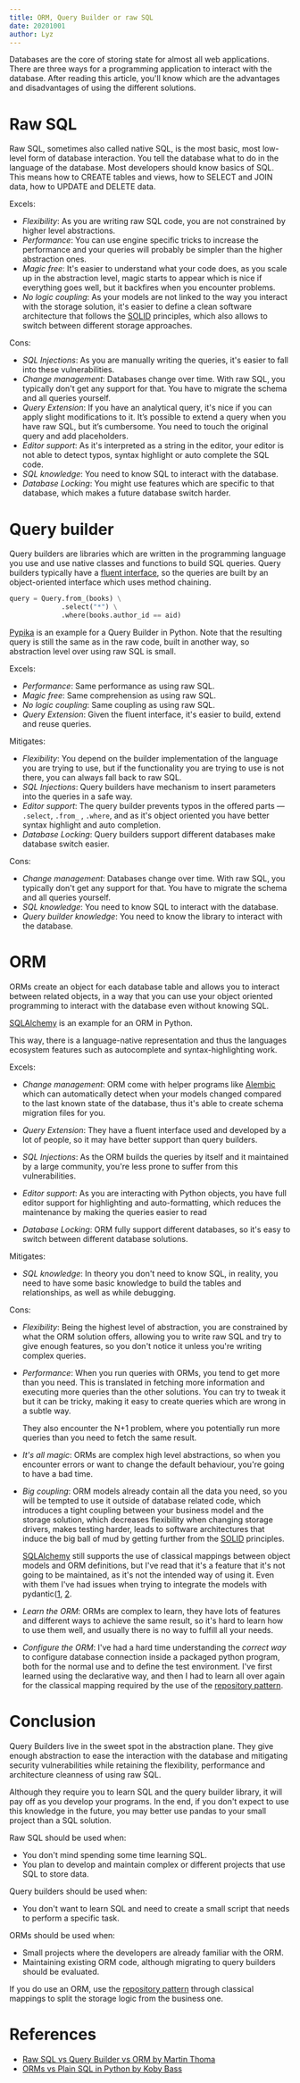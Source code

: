 ```yaml
---
title: ORM, Query Builder or raw SQL
date: 20201001
author: Lyz
---
```


Databases are the core of storing state for almost all web applications. There
are three ways for a programming application to interact with the database.
After reading this article, you'll know which are the advantages and
disadvantages of using the different solutions.

# Raw SQL

Raw SQL, sometimes also called native SQL, is the most basic, most low-level
form of database interaction. You tell the database what to do in the language
of the database. Most developers should know basics of SQL. This means how to
CREATE tables and views, how to SELECT and JOIN data, how to UPDATE and DELETE
data.

Excels:

* *Flexibility*: As you are writing raw SQL code, you are not constrained by
    higher level abstractions.
* *Performance*: You can use engine specific tricks to increase the performance
    and your queries will probably be simpler than the higher abstraction ones.
* *Magic free*: It's easier to understand what your code does, as you scale up
    in the abstraction level, magic starts to appear which is nice if everything
    goes well, but it backfires when you encounter problems.
* *No logic coupling*: As your models are not linked to the way you interact
    with the storage solution, it's easier to define a clean software
    architecture that follows the [SOLID](solid.md) principles, which also
    allows to switch between different storage approaches.

Cons:

* *SQL Injections*: As you are manually writing the queries, it's easier to fall
    into these vulnerabilities.
* *Change management*: Databases change over time. With raw SQL, you typically
    don't get any support for that. You have to migrate the schema and all
    queries yourself.
* *Query Extension*: If you have an analytical query, it's nice if you can
    apply slight modifications to it. It’s possible to extend a query when you
    have raw SQL, but it’s cumbersome. You need to touch the original query and
    add placeholders.
* *Editor support*: As it's interpreted as a string in the
    editor, your editor is not able to detect typos, syntax highlight or auto
    complete the SQL code.
* *SQL knowledge*: You need to know SQL to interact with the database.
* *Database Locking*: You might use features which are specific to that
    database, which makes a future database switch harder.

# Query builder

Query builders are libraries which are written in the programming language you
use and use native classes and functions to build SQL queries. Query builders
typically have a [fluent
interface](https://en.wikipedia.org/wiki/Fluent_interface), so the queries are
built by an object-oriented interface which uses method chaining.

```python
query = Query.from_(books) \
             .select("*") \
             .where(books.author_id == aid)
```

[Pypika](https://github.com/kayak/pypika) is an example for a Query Builder in Python.
Note that the resulting query is still the same as in the raw code, built in
another way, so abstraction level over using raw SQL is small.

Excels:

* *Performance*: Same performance as using raw SQL.
* *Magic free*: Same comprehension as using raw SQL.
* *No logic coupling*: Same coupling as using raw SQL.
* *Query Extension*: Given the fluent interface, it's easier to build, extend
    and reuse queries.

Mitigates:

* *Flexibility*: You depend on the builder implementation of the language you
    are trying to use, but if the functionality you are trying to use is not
    there, you can always fall back to raw SQL.
* *SQL Injections*: Query builders have mechanism to insert parameters into the
    queries in a safe way.
* *Editor support*: The query builder prevents typos in the offered parts
    — `.select`, `.from_` , `.where`, and as it's object oriented you have
    better syntax highlight and auto completion.
* *Database Locking*: Query builders support different databases make database
    switch easier.

Cons:

* *Change management*: Databases change over time. With raw SQL, you typically
    don't get any support for that. You have to migrate the schema and all
    queries yourself.
* *SQL knowledge*: You need to know SQL to interact with the database.
* *Query builder knowledge*: You need to know the library to interact with the
    database.

# ORM

ORMs create an object for each database table and allows you to interact
between related objects, in a way that you can use your object oriented
programming to interact with the database even without knowing SQL.

[SQLAlchemy](sqlalchemy.md) is an example for an ORM in Python.

 This way, there is a language-native representation and thus the languages
 ecosystem features such as autocomplete and syntax-highlighting work.

Excels:

* *Change management*: ORM come with helper programs like [Alembic](alembic.md)
    which can automatically detect when your models changed compared to the last
    known state of the database, thus it's able to create schema migration files
    for you.
* *Query Extension*: They have a fluent interface used and developed by a lot of
    people, so it may have better support than query builders.
* *SQL Injections*: As the ORM builds the queries by itself and it maintained
    by a large community, you're less prone to suffer from this vulnerabilities.

* *Editor support*: As you are interacting with Python objects, you have full
    editor support for highlighting and auto-formatting, which reduces the
    maintenance by making the queries easier to read
* *Database Locking*: ORM fully support different databases, so it's easy to
    switch between different database solutions.

Mitigates:

* *SQL knowledge*: In theory you don't need to know SQL, in reality, you need to
    have some basic knowledge to build the tables and relationships, as well as
    while debugging.

Cons:

* *Flexibility*: Being the highest level of abstraction, you are constrained by
    what the ORM solution offers, allowing you to write raw SQL and try to give
    enough features, so you don't notice it unless you're writing complex
    queries.

* *Performance*: When you run queries with ORMs, you tend to get more than you
    need. This is translated in fetching more information and executing more
    queries than the other solutions. You can try to tweak it but it can be
    tricky, making it easy to create queries which are wrong in a subtle way.

    They also encounter the N+1 problem, where you potentially run more
    queries than you need to fetch the same result.

* *It's all magic*: ORMs are complex high level abstractions, so when you
    encounter errors or want to change the default behaviour, you're going to
    have a bad time.

* *Big coupling*: ORM models already contain all the data you need, so you will
    be tempted to use it outside of database related code, which introduces
    a tight coupling between your business model and the storage solution, which
    decreases flexibility when changing storage drivers, makes testing harder,
    leads to software architectures that induce the big ball of mud by getting
    further from the [SOLID](solid.md) principles.

    [SQLAlchemy](sqlalchemy.md) still supports the use of classical mappings
    between object models and ORM definitions, but I've read that it's a feature
    that it's not going to be maintained, as it's not the intended way of using
    it. Even with them I've had issues when trying to integrate the models with
    pydantic([1](https://github.com/tiangolo/fastapi/issues/214),
    [2](https://github.com/samuelcolvin/pydantic/issues/1089).

* *Learn the ORM*: ORMs are complex to learn, they have lots of features and
    different ways to achieve the same result, so it's hard to learn how to use
    them well, and usually there is no way to fulfill all your needs.

* *Configure the ORM*: I've had a hard time understanding the *correct way* to
    configure database connection inside a packaged python program, both for the
    normal use and to define the test environment. I've first learned using the
    declarative way, and then I had to learn all over again for the classical
    mapping required by the use of the [repository
    pattern](repository_pattern.md).

# Conclusion

Query Builders live in the sweet spot in the abstraction plane. They give enough
abstraction to ease the interaction with the database and mitigating security
vulnerabilities while retaining the flexibility, performance and architecture
cleanness of using raw SQL.

Although they require you to learn SQL and the query builder library, it will
pay off as you develop your programs. In the end, if you don't expect to use
this knowledge in the future, you may better use pandas to your small project
than a SQL solution.

Raw SQL should be used when:

* You don't mind spending some time learning SQL.
* You plan to develop and maintain complex or different projects that use SQL to
    store data.

Query builders should be used when:

* You don't want to learn SQL and need to create a small script that needs to
    perform a specific task.

ORMs should be used when:

* Small projects where the developers are already familiar with the ORM.
* Maintaining existing ORM code, although migrating to query builders should be
    evaluated.

If you do use an ORM, use the [repository pattern](repository_pattern.md)
through classical mappings to split the storage logic from the business one.

# References

* [Raw SQL vs Query Builder vs ORM by Martin Thoma](https://levelup.gitconnected.com/raw-sql-vs-query-builder-vs-orm-eee72dbdd275)
* [ORMs vs Plain SQL in Python by Koby Bass](https://medium.com/@kobybum/orms-vs-plain-sql-in-python-2ba5362bca21)
